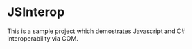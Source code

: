 # JSInterop

This is a sample project which demostrates Javascript and C# interoperability via COM.

